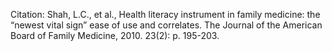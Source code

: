 Citation: Shah, L.C., et al., Health literacy instrument in family medicine: the “newest vital sign” ease of use and correlates. The Journal of the American Board of Family Medicine, 2010. 23(2): p. 195-203.

